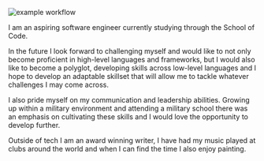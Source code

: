 
![example workflow](https://www.codewars.com/users/jjw9494/badges/large)

I am an aspiring software engineer currently studying through the School of Code. 

In the future I look forward to challenging myself and would like to not only become proficient in high-level languages and frameworks, but I would also like to become a polyglot, developing skills across low-level languages and I hope to develop an adaptable skillset that will allow me to tackle whatever challenges I may come across.

I also pride myself on my communication and leadership abilities. Growing up within a military environment and attending a military school there was an emphasis on cultivating these skills and I would love the opportunity to develop further.

Outside of tech I am an award winning writer, I have had my music played at clubs around the world and when I can find the time I also enjoy painting.

<!--
**jjw9494/jjw9494** is a ✨ _special_ ✨ repository because its `README.md` (this file) appears on your GitHub profile.

Here are some ideas to get you started:

- 🔭 I’m currently working on ...
- 🌱 I’m currently learning ...
- 👯 I’m looking to collaborate on ...
- 🤔 I’m looking for help with ...
- 💬 Ask me about ...
- 📫 How to reach me: ...
- 😄 Pronouns: ...
- ⚡ Fun fact: ...
-->

